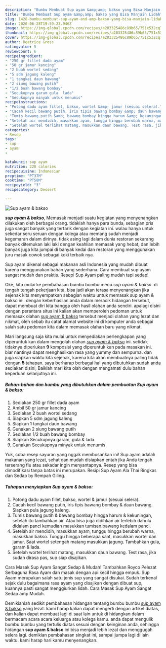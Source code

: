 ```yaml
---
description: "Bumbu Membuat Sup ayam &amp;amp; bakso yang Bisa Manjain Lidah"
title: "Bumbu Membuat Sup ayam &amp;amp; bakso yang Bisa Manjain Lidah"
slug: 1428-bumbu-membuat-sup-ayam-and-amp-bakso-yang-bisa-manjain-lidah
date: 2020-06-28T19:59:23.946Z
image: https://img-global.cpcdn.com/recipes/a203325486c89b65/751x532cq70/sup-ayam-bakso-foto-resep-utama.jpg
thumbnail: https://img-global.cpcdn.com/recipes/a203325486c89b65/751x532cq70/sup-ayam-bakso-foto-resep-utama.jpg
cover: https://img-global.cpcdn.com/recipes/a203325486c89b65/751x532cq70/sup-ayam-bakso-foto-resep-utama.jpg
author: Beatrice Gross
ratingvalue: 5
reviewcount: 6
recipeingredient:
- "250 gr fillet dada ayam"
- "50 gr jamur kancing"
- "2 buah wortel sedang"
- "5 sdm jagung kaleng"
- "1 tangkai daun bawang"
- "2 siung bawang putih"
- "1/2 buah bawang bombay"
- "Secukupnya garam gula  lada"
- "Secukupnya minyak untuk menumis"
recipeinstructions:
- "Potong dadu ayam fillet, bakso, wortel &amp; jamur (sesuai selera)."
- "Cacah kecil bawang putih, iris tipis bawang bombay &amp; daun bawang. Siapkan pula jagung kaleng."
- "Tumis bawang putih &amp; bawang bombay hingga harum &amp; kekuningan, setelah itu tambahkan air. Atau bisa juga didihkan air terlebih dahulu didalam panci kemudian masukkan tumisan bawang kedalam panci."
- "Setelah air mendidih, masukkan ayam, tunggu hingga berubah warna, masukkan bakso. Tunggu hingga beberapa saat, masukkan wortel dan jamur. Saat wortel setengah matang masukkan jagung. Tambahkan gula, garam &amp; lada."
- "Setelah wortel terlihat matang, masukkan daun bawang. Test rasa, jika sudah dirasa pas, sup siap disajikan."
categories:
- Resep
tags:
- sup
- ayam
- 

katakunci: sup ayam  
nutrition: 228 calories
recipecuisine: Indonesian
preptime: "PT37M"
cooktime: "PT58M"
recipeyield: "3"
recipecategory: Dessert

---
```



![Sup ayam &amp; bakso](https://img-global.cpcdn.com/recipes/a203325486c89b65/751x532cq70/sup-ayam-bakso-foto-resep-utama.jpg)

<b><i>sup ayam &amp; bakso</i></b>, Memasak menjadi suatu kegiatan yang menyenangkan dilakukan oleh berbagai orang. tidaklah hanya para bunda, sebagian pria juga sangat banyak yang tertarik dengan kegiatan ini. walau hanya untuk sekedar seru seruan dengan kolega atau memang sudah menjadi kegemaran dalam dirinya. tidak asing lagi dalam dunia restoran sekarang banyak ditemukan laki laki dengan keahlian memasak yang hebat, dan lebih banyak juga kita jumpai di banyak kedai dan restoran yang menggunakan juru masak cowok sebagai koki terbaik nya.

Sup ayam dikenal sebagai makanan asli Indonesia yang mudah dibuat karena menggunakan bahan yang sederhana. Cara membuat sup ayam sangat mudah dan praktis. Resepi Sup Ayam paling mudah tapi sedap!

Oke, kita mulai ke pembahasan bumbu bumbu menu <i>sup ayam &amp; bakso</i>. di tengah tengah pekerjaan kita, bisa jadi akan terasa menyenangkan jika sejenak kita menyempatkan sebagian waktu untuk memasak sup ayam &amp; bakso ini. dengan keberhasilan anda dalam meracik hidangan tersebut, dapat membuat diri kita bangga oleh hasil olahan anda sendiri. apalagi disini dengan perantara situs ini kalian akan memperoleh pedoman untuk memasak olahan <u>sup ayam &amp; bakso</u> tersebut menjadi olahan yang lezat dan nikmat, oleh sebab itu catat alamat website ini di komputer anda sebagai salah satu pedoman kita dalam memasak olahan baru yang nikmat.


Mari langsung saja kita mulai untuk menyediakan perlengkapan yang diperuntuk kan dalam mengolah olahan <u><i>sup ayam &amp; bakso</i></u> ini. setidak tidaknya diperlukan <b>9</b> komposisi yang diperuntuk kan pada masakan ini. biar nantinya dapat menghasilkan rasa yang yummy dan sempurna. dan juga siapkan waktu kita sejenak, karena kita akan membuatnya paling tidak dengan <b>5</b> tahapan. saya berharap berbagai hal yang dibutuhkan sudah anda sediakan disini, Baiklah mari kita olah dengan mengamati dulu bahan keperluan selanjutnya ini.

<!--inarticleads1-->

##### Bahan-bahan dan bumbu yang dibutuhkan dalam pembuatan Sup ayam &amp; bakso:

1. Sediakan 250 gr fillet dada ayam
1. Ambil 50 gr jamur kancing
1. Sediakan 2 buah wortel sedang
1. Siapkan 5 sdm jagung kaleng
1. Siapkan 1 tangkai daun bawang
1. Gunakan 2 siung bawang putih
1. Sediakan 1/2 buah bawang bombay
1. Siapkan Secukupnya garam, gula &amp; lada
1. Gunakan Secukupnya minyak untuk menumis


Yuk, coba resep sayuran yang nggak membosankan ini! Sup ayam adalah makanan yang lezat, sehat dan mudah disiapkan entah jika Anda tengah terserang flu atau sekadar ingin menyantapnya. Resep yang bisa dimodifikasi tanpa batas ini merupakan. Resipi Sup Ayam Ala Thai Ringkas dan Sedap by Rempah Giling. 

<!--inarticleads2-->

##### Tahapan menyiapkan Sup ayam &amp; bakso:

1. Potong dadu ayam fillet, bakso, wortel &amp; jamur (sesuai selera).
1. Cacah kecil bawang putih, iris tipis bawang bombay &amp; daun bawang. Siapkan pula jagung kaleng.
1. Tumis bawang putih &amp; bawang bombay hingga harum &amp; kekuningan, setelah itu tambahkan air. Atau bisa juga didihkan air terlebih dahulu didalam panci kemudian masukkan tumisan bawang kedalam panci.
1. Setelah air mendidih, masukkan ayam, tunggu hingga berubah warna, masukkan bakso. Tunggu hingga beberapa saat, masukkan wortel dan jamur. Saat wortel setengah matang masukkan jagung. Tambahkan gula, garam &amp; lada.
1. Setelah wortel terlihat matang, masukkan daun bawang. Test rasa, jika sudah dirasa pas, sup siap disajikan.


Cara Masak Sup Ayam Sangat Sedap &amp; Mudah! Tambahkan Royco Pelezat Serbaguna Rasa Ayam dan masak dengan api kecil hingga empuk. Sup Ayam merupakan salah satu jenis sup yang sangat disukai. Sudah terkenal sejak dulu bagaimana rasa ayam yang disajikan dengan dibuat sup, kuahnya pasti sangat menggiurkan lidah. Cara Masak Sup Ayam Sangat Sedap amp Mudah. 

Demikianlah sedikit pembahasan hidangan tentang bumbu bumbu <u>sup ayam &amp; bakso</u> yang lezat. kami harap kalian dapat mengerti dengan artikel diatas, dan kalian dapat membuat lagi di saat lain untuk di hidangkan dalam bermacam acara acara keluarga atau kolega kamu. anda dapat mengulik bumbu bumbu yang tertulis diatas sesuai dengan keinginan anda, sehingga hidangan <b>sup ayam &amp; bakso</b> ini bisa menjadi lebih lezat dan menggugah selera lagi. demikian pembahasan singkat ini, sampai jumpa lagi di lain waktu. kami harap hari kamu menyenangkan.
